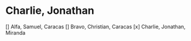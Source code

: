 
 # Charlie, Jonathan
 
 [] Alfa, Samuel, Caracas
 [] Bravo, Christian, Caracas
 [x] Charlie, Jonathan, Miranda
